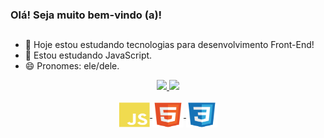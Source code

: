 ### Olá! Seja muito bem-vindo (a)!
##

- 🔭 Hoje estou estudando tecnologias para desenvolvimento Front-End!
- 🌱 Estou estudando JavaScript.
- 😄 Pronomes: ele/dele.

<div align="center">
  <a href="https://github.com/Victor-Olimpio">
  <img height="165em" src="https://github-readme-stats.vercel.app/api?username=Victor-Olimpio&show_icons=true&theme=cobalt&include_all_commits=true&count_private=true"/>
  <img height="165em" src="https://github-readme-stats.vercel.app/api/top-langs/?username=Victor-Olimpio&layout=compact&langs_count=7&theme=cobalt"/>
</div>
  <div align="center" style="display: inline_block"><br>
  <img align="center" alt="Rafa-Js" height="40" width="50" src="https://raw.githubusercontent.com/devicons/devicon/master/icons/javascript/javascript-plain.svg">
  <img align="center" alt="Rafa-HTML" height="40" width="50" src="https://raw.githubusercontent.com/devicons/devicon/master/icons/html5/html5-original.svg">
  <img align="center" alt="Rafa-CSS" height="40" width="50" src="https://raw.githubusercontent.com/devicons/devicon/master/icons/css3/css3-original.svg">
</div>
